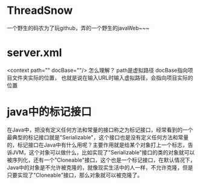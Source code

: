 # ThreadSnow
一个野生的码农为了玩github，弄的一个野生的javaWeb~~~

# server.xml 
\<context path="" docBase=""/\> 怎么理解？
path是虚拟路径 docBase指向项目文件夹实际的位置，
也就是说在输入URL时输入虚拟路径，会指向项目实际的位置

# java中的标记接口
在Java中，把没有定义任何方法和常量的接口称之为标记接口，经常看到的一个最典型的标记接口就是"Serializable"，这个接口也是没有定义任何方法和常量的，标记接口在Java中有什么用呢？主要作用就是给某个对象打上一个标志，告诉JVM，这个对象可以做什么，比如实现了"Serializable"接口的类的对象就可以被序列化，还有一个"Cloneable"接口，这个也是一个标记接口，在默认情况下，Java中的对象是不允许被克隆的，就像现实生活中的人一样，不允许克隆，但是只要实现了"Cloneable"接口，那么对象就可以被克隆了。
